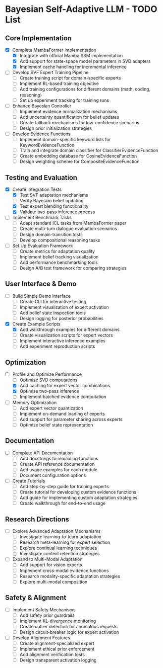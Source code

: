 # Bayesian Self-Adaptive LLM - TODO List

## Core Implementation

- [x] Complete MambaFormer implementation
  - [x] Integrate with official Mamba SSM implementation
  - [x] Add support for state-space model parameters in SVD adapters
  - [x] Implement cache handling for incremental inference

- [ ] Develop SVF Expert Training Pipeline
  - [ ] Create training script for domain-specific experts
  - [ ] Implement RL-based training objective
  - [ ] Add training configurations for different domains (math, coding, reasoning)
  - [ ] Set up experiment tracking for training runs

- [ ] Enhance Bayesian Controller
  - [ ] Implement evidence normalization mechanisms
  - [ ] Add uncertainty quantification for belief updates
  - [ ] Create fallback mechanisms for low-confidence scenarios
  - [ ] Design prior initialization strategies

- [ ] Develop Evidence Functions
  - [ ] Implement domain-specific keyword lists for KeywordEvidenceFunction
  - [ ] Train and integrate domain classifier for ClassifierEvidenceFunction
  - [ ] Create embedding database for CosineEvidenceFunction
  - [ ] Design weighting scheme for CompositeEvidenceFunction

## Testing and Evaluation

- [x] Create Integration Tests
  - [x] Test SVF adaptation mechanisms
  - [ ] Verify Bayesian belief updating
  - [x] Test expert blending functionality
  - [x] Validate two-pass inference process

- [ ] Implement Benchmark Tasks
  - [ ] Adapt standard ICL tasks from MambaFormer paper
  - [ ] Create multi-turn dialogue evaluation scenarios
  - [ ] Design domain-transition tests
  - [ ] Develop compositional reasoning tasks

- [ ] Set Up Evaluation Framework
  - [ ] Create metrics for adaptation quality
  - [ ] Implement belief tracking visualization
  - [ ] Add performance benchmarking tools
  - [ ] Design A/B test framework for comparing strategies

## User Interface & Demo

- [ ] Build Simple Demo Interface
  - [ ] Create CLI for interactive testing
  - [ ] Implement visualization of expert activation
  - [ ] Add belief state inspection tools
  - [ ] Design logging for posterior probabilities

- [x] Create Example Scripts
  - [x] Add walkthrough examples for different domains
  - [ ] Create visualization scripts for expert vectors
  - [ ] Implement interactive inference examples
  - [ ] Add experiment reproduction scripts

## Optimization

- [ ] Profile and Optimize Performance
  - [ ] Optimize SVD computations
  - [x] Add caching for expert vector combinations
  - [x] Optimize two-pass inference
  - [ ] Implement batched evidence computation

- [ ] Memory Optimization
  - [ ] Add expert vector quantization
  - [ ] Implement on-demand loading of experts
  - [ ] Add support for parameter sharing across experts
  - [ ] Optimize belief state representation

## Documentation

- [ ] Complete API Documentation
  - [ ] Add docstrings to remaining functions
  - [ ] Create API reference documentation
  - [ ] Add usage examples for each module
  - [ ] Document configuration options

- [ ] Create Tutorials
  - [ ] Add step-by-step guide for training experts
  - [ ] Create tutorial for developing custom evidence functions
  - [ ] Add guide for implementing custom adaptation strategies
  - [ ] Create walkthrough for end-to-end usage

## Research Directions

- [ ] Explore Advanced Adaptation Mechanisms
  - [ ] Investigate learning-to-learn adaptation
  - [ ] Research meta-learning for expert selection
  - [ ] Explore continual learning techniques
  - [ ] Investigate context retention strategies

- [ ] Expand to Multi-Modal Adaptation
  - [ ] Add support for vision experts
  - [ ] Implement cross-modal evidence functions
  - [ ] Research modality-specific adaptation strategies
  - [ ] Explore multi-modal composition

## Safety & Alignment

- [ ] Implement Safety Mechanisms
  - [ ] Add safety prior guardrails
  - [ ] Implement KL-divergence monitoring
  - [ ] Create outlier detection for anomalous requests
  - [ ] Design circuit-breaker logic for expert activation

- [ ] Develop Alignment Features
  - [ ] Create alignment-specialized expert
  - [ ] Implement ethical prior enforcement
  - [ ] Add alignment verification tests
  - [ ] Design transparent activation logging
